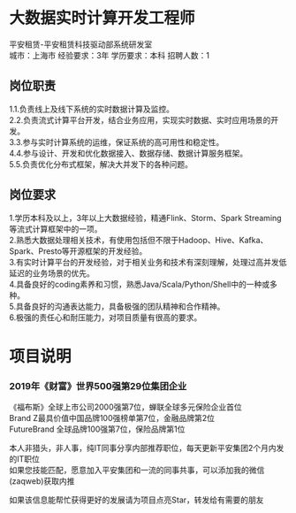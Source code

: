 # 大数据实时计算开发工程师
平安租赁-平安租赁科技驱动部系统研发室  
城市：上海市 经验要求：3年 学历要求：本科  招聘人数：1

## 岗位职责
1.1.负责线上及线下系统的实时数据计算及监控。   
2.2.负责流式计算平台开发，结合业务应用，实现实时数据、实时应用场景的开发。   
3.3.参与实时计算系统的运维，保证系统的高可用性和稳定性。   
4.4.参与设计、开发和优化数据接入、数据存储、数据计算服务框架。   
5.5.负责优化分布式框架，解决大并发下的各种问题。

## 岗位要求
1.学历本科及以上，3年以上大数据经验，精通Flink、Storm、Spark Streaming等流式计算框架中的一项。   
2.熟悉大数据处理相关技术，有使用包括但不限于Hadoop、Hive、Kafka、Spark、Presto等开源框架的开发经验。   
3.有实时计算平台的开发经验，对于相关业务和技术有深刻理解，处理过高并发低延迟的业务场景的优先。   
4.具备良好的coding素养和习惯，熟悉Java/Scala/Python/Shell中的一种或多种。   
5.具备良好的沟通表达能力，具备极强的团队精神和合作精神。   
6.极强的责任心和耐压能力，对项目质量有很高的要求。

# 项目说明

### 2019年《财富》世界500强第29位集团企业
《福布斯》全球上市公司2000强第7位，蝉联全球多元保险企业首位  
Brand Z最具价值中国品牌100强榜单第7位，金融品牌第2位  
FutureBrand 全球品牌100强第7位，保险品牌第1位

本人非猎头，非人事，纯IT同事分享内部推荐职位，每天更新平安集团2个月内发的IT职位  
如果您技能匹配，愿意加入平安集团和一流的同事共事，可以添加我的微信(zaqweb)获取内推 

如果该信息能帮忙获得更好的发展请为项目点亮Star，转发给有需要的朋友




